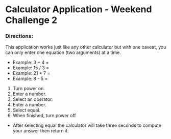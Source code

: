 # Calculator Application - Weekend Challenge 2

### Directions:
This application works just like any other calculator but with one caveat, you can only enter one equation (two arguments) at a time.  
* Example: 3 + 4 =
* Example: 15 / 3 =
* Example: 21 * 7 =
* Example: 8 - 5 =

1. Turn power on.
2. Enter a number.
3. Select an operator.
4. Enter a number.
5. Select equal.
6. When finished, turn power off

* After selecting equal the calculator will take three seconds to compute your answer then return it.
